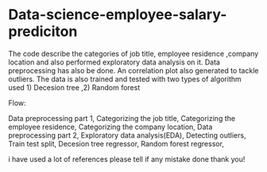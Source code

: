 # Data-science-employee-salary-prediciton
 The code describe the categories of job title, employee residence ,company location and also performed exploratory data analysis on it. Data preprocessing has also be done. An correlation plot also generated to tackle outliers. The data is also trained and tested with two types of algorithm used  1) Decesion tree  ,2) Random forest 

Flow:

Data preprocessing part 1,
Categorizing the job title,
Categorizing the employee residence,
Categorizing the company location,
Data preprocessing part 2,
Exploratory data analysis(EDA),
Detecting outliers,
Train test split,
Decesion tree regressor, 
Random forest regressor,


i have used a lot of references please tell if any mistake done 
thank you!
